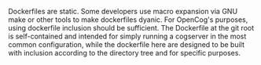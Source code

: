 Dockerfiles are static. Some developers use macro expansion via GNU make 
or other tools to make dockerfiles dyanic. For OpenCog's purposes, using
dockerfile inclusion should be sufficient. The Dockerfile at the git root
is self-contained and intended for simply running a cogserver in the most
common configuration, while the dockerfile here are designed to be built 
with inclusion according to the directory tree and for specific purposes.
